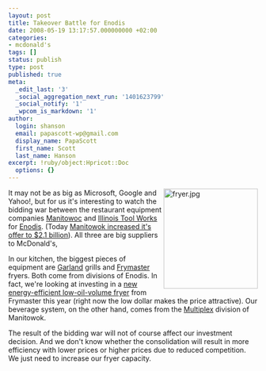 ```yaml
---
layout: post
title: Takeover Battle for Enodis
date: 2008-05-19 13:17:57.000000000 +02:00
categories:
- mcdonald's
tags: []
status: publish
type: post
published: true
meta:
  _edit_last: '3'
  _social_aggregation_next_run: '1401623799'
  _social_notify: '1'
  _wpcom_is_markdown: '1'
author:
  login: shanson
  email: papascott-wp@gmail.com
  display_name: PapaScott
  first_name: Scott
  last_name: Hanson
excerpt: !ruby/object:Hpricot::Doc
  options: {}
---
```

<p><img src="http://www.papascott.de/wordpress/wp-content/uploads/2008/05/fryer.jpg" alt="fryer.jpg" border="0" width="190" height="202" align="right" />It may not be as big as Microsoft, Google and Yahoo!, but for us it's interesting to watch the bidding war between the restaurant equipment companies <a href="http://www.manitowoc.com/">Manitowoc</a> and <a href="http://www.itw.com/">Illinois Tool Works</a> for <a href="http://www.enodis.com/">Enodis</a>. (Today <a href="http://www.marketwatch.com/news/story/manitowoc-rejoins-battle-enodis-211/story.aspx?guid={1145C807-9C4A-4583-AD43-3BFFC1B54524}">Manitowok increased it's offer to $2.1 billion</a>). All three are big suppliers to McDonald's,</p>
<p>In our kitchen, the biggest pieces of equipment are <a href="http://www.garland-group.com/">Garland</a> grills and <a href="http://www.frymaster.com/">Frymaster</a> fryers. Both come from divisions of Enodis. In fact, we're looking at investing in a <a href="http://www.frymaster.com/?xhtml=xhtml/fry/us/en/general/protector.html&amp;xsl=root.xsl">new energy-efficient low-oil-volume fryer</a> from Frymaster this year (right now the low dollar makes the price attractive). Our beverage system, on the other hand, comes from the <a href="http://www.manitowocbeverage.com/">Multiplex</a> division of Manitowok.</p>
<p>The result of the bidding war will not of course affect our investment decision. And we don't know whether the consolidation will result in more efficiency with lower prices or higher prices due to reduced competition. We just need to increase our fryer capacity.</p>
